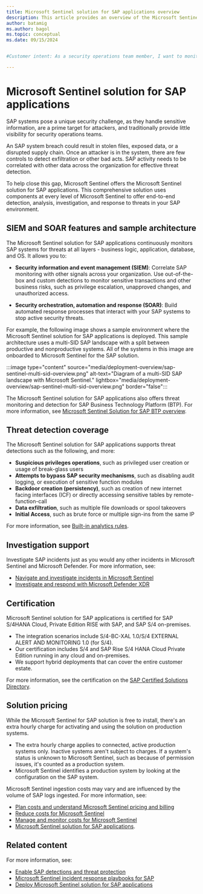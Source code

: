 ```yaml
---
title: Microsoft Sentinel solution for SAP applications overview
description: This article provides an overview of the Microsoft Sentinel solution for SAP applications and available support.
author: batamig
ms.author: bagol
ms.topic: conceptual
ms.date: 09/15/2024


#Customer intent: As a security operations team member, I want to monitor and protect SAP systems using Microsoft Sentinel so that I can detect, analyze, and respond to threats effectively across all layers of the SAP environment.

---
```


# Microsoft Sentinel solution for SAP applications

SAP systems pose a unique security challenge, as they handle sensitive information, are a prime target for attackers, and traditionally provide little visibility for security operations teams.

An SAP system breach could result in stolen files, exposed data, or a disrupted supply chain. Once an attacker is in the system, there are few controls to detect exfiltration or other bad acts. SAP activity needs to be correlated with other data across the organization for effective threat detection.

To help close this gap, Microsoft Sentinel offers the Microsoft Sentinel solution for SAP applications. This comprehensive solution uses components at every level of Microsoft Sentinel to offer end-to-end detection, analysis, investigation, and response to threats in your SAP environment.

## SIEM and SOAR features and sample architecture

The Microsoft Sentinel solution for SAP applications continuously monitors SAP systems for threats at all layers - business logic, application, database, and OS. It allows you to:

- **Security information and event management (SIEM)**: Correlate SAP monitoring with other signals across your organization. Use out-of-the-box and custom detections to monitor sensitive transactions and other business risks, such as privilege escalation, unapproved changes, and unauthorized access.

- **Security orchestration, automation and response (SOAR)**: Build automated response processes that interact with your SAP systems to stop active security threats.

For example, the following image shows a sample environment where the Microsoft Sentinel solution for SAP applications is deployed. This sample architecture uses a multi-SID SAP landscape with a split between productive and nonproductive systems. All of the systems in this image are onboarded to Microsoft Sentinel for the SAP solution.

:::image type="content" source="media/deployment-overview/sap-sentinel-multi-sid-overview.png" alt-text="Diagram of a multi-SID SAP landscape with Microsoft Sentinel." lightbox="media/deployment-overview/sap-sentinel-multi-sid-overview.png" border="false":::

The Microsoft Sentinel solution for SAP applications also offers threat monitoring and detection for SAP Business Technology Platform (BTP). For more information, see [Microsoft Sentinel Solution for SAP BTP overview](sap-btp-solution-overview.md).

## Threat detection coverage

The Microsoft Sentinel solution for SAP applications supports threat detections such as the following, and more:

- **Suspicious privileges operations**, such as privileged user creation or usage of break-glass users
- **Attempts to bypass SAP security mechanisms**, such as disabling audit logging, or execution of sensitive function modules
- **Backdoor creation (persistency)**, such as creation of new internet facing interfaces (ICF) or directly accessing sensitive tables by remote-function-call
- **Data exfiltration**, such as multiple file downloads or spool takeovers
- **Initial Access**, such as brute force or multiple sign-ins from the same IP

For more information, see [Built-in analytics rules](sap-solution-security-content.md#built-in-analytics-rules).

## Investigation support

Investigate SAP incidents just as you would any other incidents in Microsoft Sentinel and Microsoft Defender. For more information, see:

- [Navigate and investigate incidents in Microsoft Sentinel](../investigate-incidents.md)
- [Investigate and respond with Microsoft Defender XDR](/defender-xdr/incident-response-overview)

## Certification

Microsoft Sentinel solution for SAP applications is certified for SAP S/4HANA Cloud, Private Edition RISE with SAP, and SAP S/4 on-premises.

- The integration scenarios include S/4-BC-XAL 1.0/S/4 EXTERNAL ALERT AND MONITORING 1.0 (for S/4).
- Our certification includes S/4 and SAP Rise S/4 HANA Cloud Private Edition running in any cloud and on-premises.
- We support hybrid deployments that can cover the entire customer estate.

For more information, see the certification on the [SAP Certified Solutions Directory](https://www.sap.com/dmc/exp/2013_09_adpd/enEN/#/solutions?id=s:33db1376-91ae-4f36-a435-aafa892a88d8).

## Solution pricing

While the Microsoft Sentinel for SAP solution is free to install, there's an extra hourly charge for activating and using the solution on production systems.

- The extra hourly charge applies to connected, active  production systems only. Inactive systems aren't subject to charges. If a system's status is unknown to Microsoft Sentinel, such as because of permission issues, it's counted as a production system.
- Microsoft Sentinel identifies a production system by looking at the configuration on the SAP system. 

Microsoft Sentinel ingestion costs may vary and are influenced by the volume of SAP logs ingested. For more information, see:

- [Plan costs and understand Microsoft Sentinel pricing and billing](../billing.md)
- [Reduce costs for Microsoft Sentinel](../billing-reduce-costs.md)
- [Manage and monitor costs for Microsoft Sentinel](../billing-monitor-costs.md)
- [Microsoft Sentinel solution for SAP applications](https://azure.microsoft.com/pricing/offers/microsoft-sentinel-sap-promo/).

## Related content

For more information, see:

- [Enable SAP detections and threat protection](deployment-solution-configuration.md)
- [Microsoft Sentinel incident response playbooks for SAP](sap-incident-response-playbooks.md)
- [Deploy Microsoft Sentinel solution for SAP applications](deployment-overview.md)
